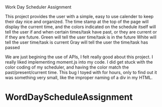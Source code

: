 Work Day Scheduler Assignment

This project provides the user with a simple, easy to use calender to keep their day nice and organized. The time stamp at the top of the page will display the current time, and the colors indicated on the schedule itself will tell the user if and when certain times/task have past, or they are current or if they are future.
Green will tell the user time/task is in the future
White will tell the user time/task is current
Gray will tell the user the time/task has passed

We are just begining the use of APIs, I felt really good about this project. I really liked implementing moment.js into my code. I did get stuck with the color coding of my scheduler, and having the color match the past/present/current time. This bug I toyed with for hours, only to find out it was something very small, like the improper naming of a div in my HTML.


# WordDayScheduleAssignment
